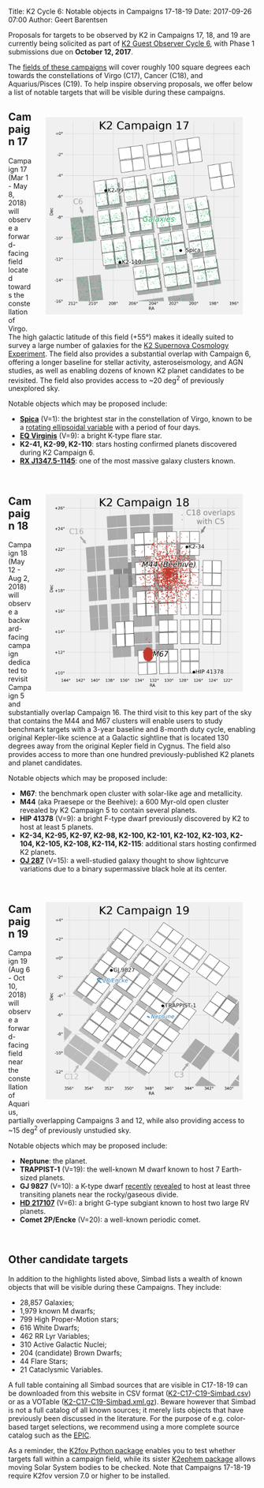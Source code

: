 Title: K2 Cycle 6: Notable objects in Campaigns 17-18-19
Date: 2017-09-26 07:00
Author: Geert Barentsen

Proposals for targets to be observed by K2 in Campaigns 17, 18, and 19
are currently being solicited as part of [K2 Guest Observer Cycle 6](k2-proposing-targets.html),
with Phase 1 submissions due on **October 12, 2017**.

The [fields of these campaigns](k2-fields.html) 
will cover roughly 100 square degrees each towards the
constellations of Virgo (C17), Cancer (C18), and Aquarius/Pisces (C19).
To help inspire observing proposals,
we offer below a list of notable targets that will be visible
during these campaigns.


<div style="max-width: 400px; float:right; padding:2em;">
<a href="images/k2/k2-c17-field.png">
<img alt="Figure: position of field 17." class="img-responsive" src="images/k2/k2-c17-field.png"/></a>
</div>

## Campaign 17

Campaign 17 (Mar 1 - May 8, 2018) will observe a forward-facing field
located towards the constellation of Virgo.
The high galactic latitude of this field (+55°) makes it ideally suited
to survey a large number of galaxies for the [K2 Supernova Cosmology Experiment](supernova-experiment).
The field also provides a substantial overlap with Campaign 6,
offering a longer baseline for stellar activity, asteroseismology, and AGN studies,
as well as enabling dozens of known K2 planet candidates to be revisited.
The field also provides access to ~20 deg<sup>2</sup> of previously unexplored sky.

Notable objects which may be proposed include:

* **[Spica](https://en.wikipedia.org/wiki/Spica)** (V=1): the brightest star in the constellation of Virgo, known to be a [rotating ellipsoidal variable](https://en.wikipedia.org/wiki/Rotating_ellipsoidal_variable) with a period of four days.
* **[EQ Virginis](https://en.wikipedia.org/wiki/EQ_Virginis)** (V=9): a bright K-type flare star.
* **K2-41, K2-99, K2-110**: stars hosting confirmed planets discovered during K2 Campaign 6.
* **[RX J1347.5-1145](https://en.wikipedia.org/wiki/RX_J1347.5-1145)**: one of the most massive galaxy clusters known.

<br style="clear: both;">

<div style="max-width: 400px; float:right; padding:2em;">
<a href="images/k2/k2-c18-field.png">
<img alt="Figure: position of field 18 relative to fields 5 and 16." class="img-responsive" src="images/k2/k2-c18-field.png"/></a>
</div>

## Campaign 18 

Campaign 18 (May 12 - Aug 2, 2018) will observe a backward-facing campaign dedicated to revisit Campaign 5 and substantially overlap Campaign 16.
The third visit to this key part of the sky that contains the M44 and M67 
clusters will enable users to study benchmark targets with a 3-year baseline and 8-month duty cycle, enabling original Kepler-like science
at a Galactic sightline that is located 130 degrees away from the original Kepler field in Cygnus.
The field also provides access to more than one hundred previously-published K2 planets and planet candidates.

Notable objects which may be proposed include:

* **M67**: the benchmark open cluster with solar-like age and metallicity.
* **M44** (aka Praesepe or the Beehive): a 600 Myr-old open cluster revealed by K2 Campaign 5 to contain several planets.
* **HIP 41378** (V=9): a bright F-type dwarf previously discovered by K2 to host at least 5 planets.
* **K2-34, K2-95, K2-97, K2-98, K2-100, K2-101, K2-102, K2-103, K2-104, K2-105, K2-108, K2-114, K2-115**: additional stars hosting confirmed K2 planets.
* **[OJ 287](https://en.wikipedia.org/wiki/OJ_287)** (V=15): a well-studied galaxy thought to show lightcurve variations due to a binary supermassive black hole at its center.


<br style="clear: both;">

<div style="max-width: 400px; float:right; padding:2em;">
<a href="images/k2/k2-c19-field.png">
<img alt="Figure: position of field 19 relative to fields 12 and 3." class="img-responsive" src="images/k2/k2-c19-field.png"/></a>
</div>


## Campaign 19


Campaign 19 (Aug 6 - Oct 10, 2018) will observe a forward-facing field near the constellation of Aquarius, partially overlapping Campaigns 3 and 12,
while also providing access to ~15 deg<sup>2</sup> of previously unstudied sky.

Notable objects which may be proposed include:

* **Neptune**: the planet.
* **TRAPPIST-1** (V=19): the well-known M dwarf known to host 7 Earth-sized planets.
* **GJ 9827** (V=10): a K-type dwarf [recently](https://arxiv.org/abs/1709.01527) [revealed](https://arxiv.org/abs/1709.01957) to host at least three transiting planets near the rocky/gaseous divide.
* **[HD 217107](https://en.wikipedia.org/wiki/HD_217107)** (V=6): a bright G-type subgiant known to host two large RV planets.
* **Comet 2P/Encke** (V=20): a well-known periodic comet.


<br style="clear: both;">

## Other candidate targets

In addition to the highlights listed above, Simbad lists a wealth of known objects that will be visible during these Campaigns. They include:

* 28,857 Galaxies;
* 1,979 known M dwarfs;
* 799 High Proper-Motion stars;
* 616 White Dwarfs;
* 462 RR Lyr Variables;
* 310 Active Galactic Nuclei;
* 204 (candidate) Brown Dwarfs;
* 44 Flare Stars;
* 21 Cataclysmic Variables.

A full table containing all Simbad sources that are visible in C17-18-19
can be downloaded from this website in CSV format ([K2-C17-C19-Simbad.csv](https://raw.githubusercontent.com/KeplerGO/K2FootprintFiles/master/simbad/K2-C17-C19-Simbad.csv)) or as a VOTable ([K2-C17-C19-Simbad.xml.gz](https://github.com/KeplerGO/K2FootprintFiles/raw/master/simbad/K2-C17-C19-Simbad.xml.gz)). Beware however that Simbad is not a full catalog of all known sources; it merely lists objects that have previously been discussed in the literature.
For the purpose of e.g. color-based target selections,
we recommend using a more complete source catalog such as the [EPIC](https://archive.stsci.edu/k2/epic/search.php).

As a reminder, the [K2fov Python package](software.html#k2fov) enables you to test whether targets fall within a campaign field,
while its sister [K2ephem package](software.html#k2ephem)
allows moving Solar System bodies to be checked.
Note that Campaigns 17-18-19 require K2fov version 7.0 or higher to be installed.
